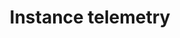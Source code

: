 ---
category: Business stories
title: Instance telemetry
what: collect telemetry indicating the number of active users and  documents on a
  third-party instance
who: CEO of XWiki
why: I can include those metrics as a KPI in grant proposals
---